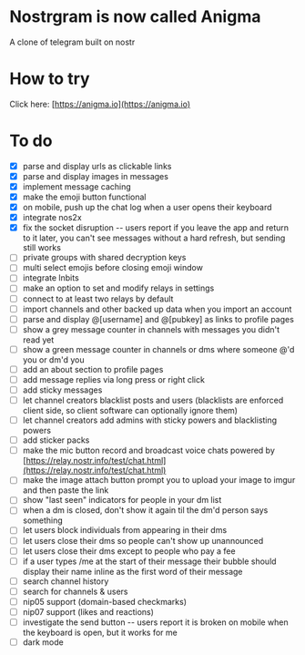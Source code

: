 # Nostrgram is now called Anigma

A clone of telegram built on nostr

# How to try

Click here: [https://anigma.io](https://anigma.io)

# To do

* [x] parse and display urls as clickable links
* [x] parse and display images in messages
* [x] implement message caching
* [x] make the emoji button functional
* [x] on mobile, push up the chat log when a user opens their keyboard
* [x] integrate nos2x
* [x] fix the socket disruption -- users report if you leave the app and return to it later, you can't see messages without a hard refresh, but sending still works
* [ ] private groups with shared decryption keys
* [ ] multi select emojis before closing emoji window
* [ ] integrate lnbits
* [ ] make an option to set and modify relays in settings
* [ ] connect to at least two relays by default
* [ ] import channels and other backed up data when you import an account
* [ ] parse and display @[username] and @[pubkey] as links to profile pages
* [ ] show a grey message counter in channels with messages you didn't read yet
* [ ] show a green message counter in channels or dms where someone @'d you or dm'd you
* [ ] add an about section to profile pages
* [ ] add message replies via long press or right click
* [ ] add sticky messages
* [ ] let channel creators blacklist posts and users (blacklists are enforced client side, so client software can optionally ignore them)
* [ ] let channel creators add admins with sticky powers and blacklisting powers
* [ ] add sticker packs
* [ ] make the mic button record and broadcast voice chats powered by [https://relay.nostr.info/test/chat.html](https://relay.nostr.info/test/chat.html)
* [ ] make the image attach button prompt you to upload your image to imgur and then paste the link
* [ ] show "last seen" indicators for people in your dm list
* [ ] when a dm is closed, don't show it again til the dm'd person says something
* [ ] let users block individuals from appearing in their dms
* [ ] let users close their dms so people can't show up unannounced
* [ ] let users close their dms except to people who pay a fee
* [ ] if a user types /me at the start of their message their bubble should display their name inline as the first word of their message
* [ ] search channel history
* [ ] search for channels & users
* [ ] nip05 support (domain-based checkmarks)
* [ ] nip07 support (likes and reactions)
* [ ] investigate the send button -- users report it is broken on mobile when the keyboard is open, but it works for me
* [ ] dark mode
